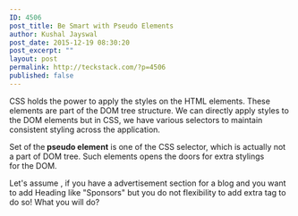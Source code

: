 ```yaml
---
ID: 4506
post_title: Be Smart with Pseudo Elements
author: Kushal Jayswal
post_date: 2015-12-19 08:30:20
post_excerpt: ""
layout: post
permalink: http://teckstack.com/?p=4506
published: false
---
```

CSS holds the power to apply the styles on the HTML elements. These elements are part of the DOM tree structure. We can directly apply styles to the DOM elements but in CSS, we have various selectors to maintain consistent styling across the application.

Set of<strong> </strong>the<strong> pseudo element</strong> is one of the CSS selector, which is actually not a part of DOM tree. Such elements opens the doors for extra stylings for the DOM.

Let's assume , if you have a advertisement section for a blog and you want to add Heading like "Sponsors" but you do not flexibility to add extra tag to do so! What you will do?